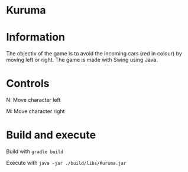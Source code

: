 # Kuruma

# Information

The objectiv of the game is to avoid the incoming cars (red in colour) by moving left or right.
The game is made with Swing using Java.

# Controls
N: Move character left

M: Move character right

# Build and execute

Build with `gradle build`

Execute with `java -jar ./build/libs/Kuruma.jar`


